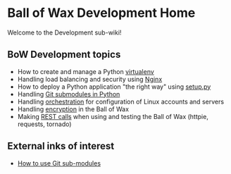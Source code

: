 # Ball of Wax Development Home

Welcome to the Development sub-wiki!

## BoW Development topics

- How to create and manage a Python [virtualenv](/ballofwax/bow_orch/wiki/Virtualenv/)
- Handling load balancing and security using [Nginx](/ballofwax/bow_orch/wiki/Nginx/)
- How to deploy a Python application "the right way" using [setup.py](/ballofwax/bow_orch/wiki/SetupPy/)
- Handling [Git submodules in Python](/ballofwax/bow_orch/wiki/SubModules/)
- Handling [orchestration](/ballofwax/bow_orch/wiki/Orchestration/) for configuration of Linux accounts and servers
- Handling [encryption]((/ballofwax/bow_orch/wiki/Crypto/)) in the Ball of Wax
- Making [REST calls]((/ballofwax/bow_orch/wiki/Rest/)) when using and testing the Ball of Wax (httpie, requests, tornado)

## External inks of interest

- [How to use Git sub-modules](https://duckduckgo.com/?q=how+to+use+git+sub-modules&t=canonical&atb=v96-1&ia=web)
